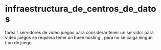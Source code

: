 # infraestructura_de_centros_de_datos
tarea 1 servidores de vídeo juegos 
para considerar tener un servidor para video juegos se requiera tener un buen hosting , para no se caiga ningun tipo de juego 
